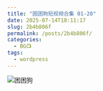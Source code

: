 ```yaml
---
title: "困困狗短视频合集 01-20"
date: 2025-07-14T18:11:17
slug: 2b4b806f
permalink: /posts/2b4b806f/
categories:
  - BG📺
tags:
  - wordpress
---
```


![困困狗](/images/wp/2b4b806f-089df956.jpg)
